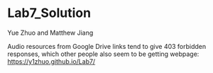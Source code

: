 # Lab7_Solution
Yue Zhuo and Matthew Jiang

Audio resources from Google Drive links tend to give 403 forbidden responses, which other people also seem to be getting
webpage: https://y1zhuo.github.io/Lab7/
